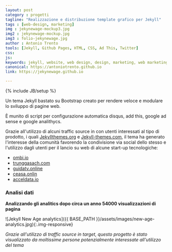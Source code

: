 ```yaml
---
layout: post
category : progetti
tagline: "Realizzazione e distribuzione template grafico per Jekyll"
tags : [web-design, marketing]
img : jekynewage-mockup3.jpg
img2 : jekynewage-mockup.jpg
img3 : folio-jekynewage.jpg
author : Antonio Trento
tools: [Jekyll, Github Pages, HTML, CSS, Ad This, Twitter]
css: 
js: 
keywords: jekyll, website, web design, design, marketing, web marketing
canonical: https://antoniotrento.github.io
link: https://jekynewage.github.io

---
```

{% include JB/setup %}
<!--more-->
Un tema Jekyll bastato su Bootstrap creato per rendere veloce e modulare lo sviluppo di pagine web. 

È munito di script per configurazione automatica disqus, add this, google ad sense e google analithycs.

Grazie all'utilizzo di alcuni traffic source in con utenti interessati al tipo di prodotto, i quali [Jekyllthemes.org](http://jekyllthemes.org/themes/new-age/) e [Jekyll-themes.com](https://jekyll-themes.com/new-age/), il tema ha generato l'interesse della comunità favorendo la condivisione via social dello stesso e l'utilizzo dagli utenti per il lancio su web di alcune start-up tecnologiche:

* [ombi.io](https://ombi.io)
* [trunggasach.com](https://trunggasach.com)
* [guidatv.online](http://guidatv.online/)
* [ceasa.onlin](http://ceasa.online/)
* [acceldata.io](http://acceldata.io/)

### Analisi dati
**Analizzando gli analitics dopo circa un anno 54000 visualizzazioni di pagina**

![Jekyll New Age analytics]({{ BASE_PATH }}/assets/images/new-age-analytics.jpg){:.img-responsive}

*Grazie all'utilizzo di traffic source in target, questo progetto è stato visualizzato da moltissime persone potenzialmente interessate all'utilizzo del tema* 

